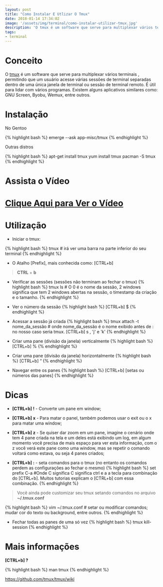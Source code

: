 ```yaml
---
layout: post
title: "Como Instalar E Utlizar O Tmux"
date: 2018-01-14 17:34:02
image: '/assets/img/terminal/como-instalar-utilizar-tmux.jpg'
description: 'O tmux é um software que serve para multiplexar vários terminais'
tags:
- terminal
---
```


# Conceito

O [tmux](https://github.com/tmux/tmux) é um software que serve para multiplexar vários terminais , permitindo que um usuário acesse várias sessões de terminal separadas dentro de uma única janela de terminal ou sessão de terminal remoto. É útil para lidar com vários programas. Existem alguns aplicativos similares como: GNU Screen, Byobu, Wemux, entre outros.

# Instalação

No Gentoo

{% highlight bash %}
emerge --ask app-misc/tmux
{% endhighlight %}

Outras distros

{% highlight bash %}
apt-get install tmux
yum install tmux
pacman -S tmux
{% endhighlight %}

# Assista o Vídeo


# [Clique Aqui para Ver o Vídeo](https://www.youtube.com/watch?v=Z7YcXTMMhEQ)



# Utilização

+ Iniciar o tmux:

{% highlight bash %}
tmux # irá ver uma barra na parte inferior do seu terminal
{% endhighlight %}

+ O Atalho [Prefix], mais conhecida como: [CTRL+b]

> __CTRL__ + __b__

+ Verificar as sessões (sessões não terminam ao fechar o tmux)
{% highlight bash %}
tmux ls # O 0 é o nome da sessão, 2 windows significa que tem 2 windows abertas na sessão, o timestamp da criação e o tamanho.
{% endhighlight %}

+ Ver o número da sessão
{% highlight bash %}
[CTRL+b] $
{% endhighlight %}

+ Acessar a sessão já criada
{% highlight bash %}
tmux attach -t nome_da_sessão # onde nome_da_sessão é o nome exibido antes de : no nosso caso seria tmux. [CTRL+b] s , 'j' e 'k'
{% endhighlight %}

+ Criar uma pane (divisão da janela) verticalmente
{% highlight bash %}
[CTRL+b] %
{% endhighlight %}

+ Criar uma pane (divisão da janela) horizontalmente
{% highlight bash %}
[CTRL+b] “
{% endhighlight %}

+ Navegar entre os panes
{% highlight bash %}
[CTRL+b] [setas ou números das panes]
{% endhighlight %}

# Dicas

+ __[CTRL+b] !__ - Converte um pane em window;

+ __[CTRL+b] x__ - Para matar o panel, também podemos usar o exit ou o x para matar uma window;

+ __[CTRL+b] z__ - Se quiser dar zoom em um pane, imagine o cenário onde tem 4 pane criada na tela e um deles está exibindo um log, em algum momento você precisa de mais espaço para ver esta informação, com o z você verá este pane como uma window, mas se repetir o comando voltará como estava, ou seja 4 panes criados;

+ __[CTRL+b] :__ - seta comandos para o tmux (no entanto os comandos perdem as configurações ao fechar o mesmo)
{% highlight bash %}
set prefix C-a #Onde C significa C significa ctrl e a a tecla para combinação do [CTRL+b]. Muitos tutorias explicam o [CTRL+b] com essa combinação.
{% endhighlight %}

> Você ainda pode customizar seu tmux setando comandos no arquivo __~/.tmux.conf__

{% highlight bash %}
vim ~/.tmux.conf # setar ou modificar comandos; mudar cor do texto ou background, entre outros.
{% endhighlight %}

+ Fechar todas as panes de uma só vez
{% highlight bash %}
tmux kill-session
{% endhighlight %}

# Mais informações

__[CTRL+b] ?__

{% highlight bash %}
man tmux
{% endhighlight %}

<https://github.com/tmux/tmux/wiki>

<script async src="https://pagead2.googlesyndication.com/pagead/js/adsbygoogle.js"></script>

<!-- Informat -->
<ins class="adsbygoogle"
 style="display:block"
 data-ad-client="ca-pub-2838251107855362"
 data-ad-slot="2327980059"
 data-ad-format="auto"
 data-full-width-responsive="true"></ins>

<script>
(adsbygoogle = window.adsbygoogle || []).push({});
</script>



